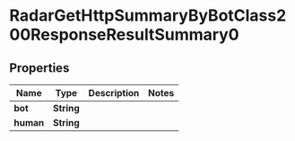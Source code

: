 

# RadarGetHttpSummaryByBotClass200ResponseResultSummary0


## Properties

| Name | Type | Description | Notes |
|------------ | ------------- | ------------- | -------------|
|**bot** | **String** |  |  |
|**human** | **String** |  |  |



